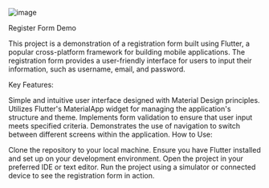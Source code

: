 ![image](https://github.com/dimashbalabek/flutter_topic6/assets/144226438/4ac287e5-ef89-47e9-8d0c-5cf187196d18)

Register Form Demo

This project is a demonstration of a registration form built using Flutter, a popular cross-platform framework for building mobile applications. The registration form provides a user-friendly interface for users to input their information, such as username, email, and password.

Key Features:

Simple and intuitive user interface designed with Material Design principles.
Utilizes Flutter's MaterialApp widget for managing the application's structure and theme.
Implements form validation to ensure that user input meets specified criteria.
Demonstrates the use of navigation to switch between different screens within the application.
How to Use:

Clone the repository to your local machine.
Ensure you have Flutter installed and set up on your development environment.
Open the project in your preferred IDE or text editor.
Run the project using a simulator or connected device to see the registration form in action.
